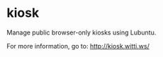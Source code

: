kiosk
=====

Manage public browser-only kiosks using Lubuntu.

For more information, go to:
http://kiosk.witti.ws/
